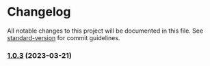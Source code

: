 # Changelog

All notable changes to this project will be documented in this file. See [standard-version](https://github.com/conventional-changelog/standard-version) for commit guidelines.

### [1.0.3](https://github.com-work/lngdao/shochu/compare/v1.0.3...v1.0.2) (2023-03-21)
